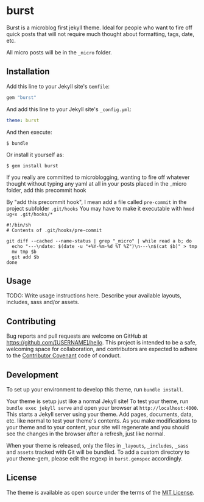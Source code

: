 # burst

Burst is a microblog first jekyll theme. Ideal for people who want to fire off quick posts that will not require much thought about formatting, tags, date, etc. 

All micro posts will be in the `_micro` folder. 

## Installation

Add this line to your Jekyll site's `Gemfile`:

```ruby
gem "burst"
```

And add this line to your Jekyll site's `_config.yml`:

```yaml
theme: burst
```

And then execute:

    $ bundle

Or install it yourself as:

    $ gem install burst

If you really are committed to microblogging, wanting to fire off whatever thought without typing any yaml at all in your posts placed in the _micro folder, add this precommit hook

By "add this precommit hook", I mean add a file called `pre-commit` in the project subfolder `.git/hooks` You may have to make it executable with `hmod ug+x .git/hooks/*`

```
#!/bin/sh
# Contents of .git/hooks/pre-commit

git diff --cached --name-status | grep "_micro" | while read a b; do
  echo "---\ndate: $(date -u "+%Y-%m-%d %T %Z")\n---\n$(cat $b)" > tmp
  mv tmp $b
  git add $b
done
```

## Usage

TODO: Write usage instructions here. Describe your available layouts, includes, sass and/or assets.

## Contributing

Bug reports and pull requests are welcome on GitHub at https://github.com/[USERNAME]/hello. This project is intended to be a safe, welcoming space for collaboration, and contributors are expected to adhere to the [Contributor Covenant](http://contributor-covenant.org) code of conduct.

## Development

To set up your environment to develop this theme, run `bundle install`.

Your theme is setup just like a normal Jekyll site! To test your theme, run `bundle exec jekyll serve` and open your browser at `http://localhost:4000`. This starts a Jekyll server using your theme. Add pages, documents, data, etc. like normal to test your theme's contents. As you make modifications to your theme and to your content, your site will regenerate and you should see the changes in the browser after a refresh, just like normal.

When your theme is released, only the files in `_layouts`, `_includes`, `_sass` and `assets` tracked with Git will be bundled.
To add a custom directory to your theme-gem, please edit the regexp in `burst.gemspec` accordingly.

## License

The theme is available as open source under the terms of the [MIT License](https://opensource.org/licenses/MIT).

